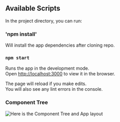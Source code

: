 ## Available Scripts

In the project directory, you can run:

### 'npm install'

Will install the app dependencies after cloning repo.

### `npm start`

Runs the app in the development mode.<br>
Open [http://localhost:3000](http://localhost:3000) to view it in the browser.

The page will reload if you make edits.<br>
You will also see any lint errors in the console.


### Component Tree

![Here is the Component Tree and App layout](https://i.imgur.com/3Ndo54j.jpg)
